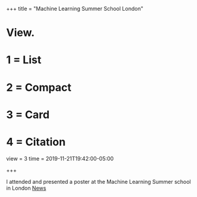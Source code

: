 +++
title = "Machine Learning Summer School London"

# View.
#   1 = List
#   2 = Compact
#   3 = Card
#   4 = Citation
view = 3
time = 2019-11-21T19:42:00-05:00

+++

I attended and presented a poster at the Machine Learning Summer school in London
[News](https://www.instadeep.com/2019/07/mlss-sponsorship-to-support-future-ml-champions/)